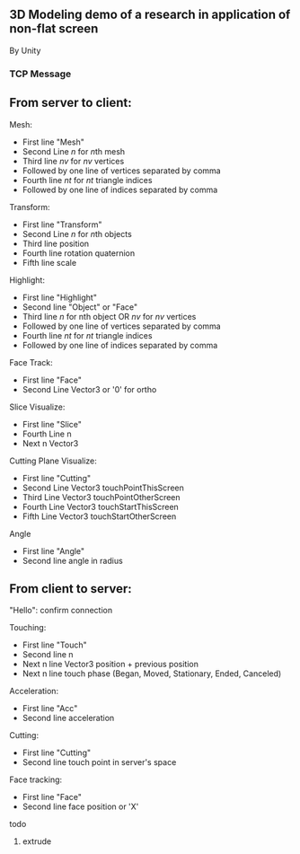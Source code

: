 ## 3D Modeling demo of a research in application of non-flat screen

By Unity

### TCP Message

## From server to client:

Mesh:
- First line "Mesh"
- Second Line $n$ for $n$th mesh
- Third line $nv$ for $nv$ vertices
- Followed by one line of vertices separated by comma
- Fourth line $nt$ for $nt$ triangle indices
- Followed by one line of indices separated by comma

Transform:
- First line "Transform"
- Second Line $n$ for $n$th objects
- Third line position
- Fourth line rotation quaternion
- Fifth line scale

Highlight:
- First line "Highlight"
- Second line "Object" or "Face"
- Third line $n$ for nth object OR $nv$ for $nv$ vertices
- Followed by one line of vertices separated by comma
- Fourth line $nt$ for $nt$ triangle indices
- Followed by one line of indices separated by comma

Face Track:
- First line "Face"
- Second Line Vector3 or '0' for ortho

Slice Visualize:
- First line "Slice"
- Fourth Line n
- Next n Vector3

Cutting Plane Visualize:
- First line "Cutting"
- Second Line Vector3 touchPointThisScreen
- Third Line Vector3 touchPointOtherScreen
- Fourth Line Vector3 touchStartThisScreen
- Fifth Line Vector3 touchStartOtherScreen

Angle
- First line "Angle"
- Second line angle in radius

## From client to server:

"Hello": confirm connection

Touching:
- First line "Touch"
- Second line n
- Next n line Vector3 position + previous position
- Next n line touch phase (Began, Moved, Stationary, Ended, Canceled)

Acceleration:
- First line "Acc"
- Second line acceleration

Cutting:
- First line "Cutting"
- Second line touch point in server's space

Face tracking:
- First line "Face"
- Second line face position or 'X'



todo
1. extrude